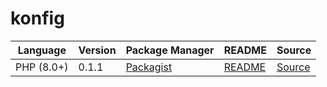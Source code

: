 # konfig

|Language|Version|Package Manager|README|Source|
|-|-|-|-|-|
|PHP (8.0+)|0.1.1|[Packagist](https://packagist.org/packages/konfig/carbon-php-sdk#0.1.1)|[README](https://github.com/Carbon-for-Developers/carbon-php-sdk/tree/HEAD/php#readme)|[Source](https://github.com/Carbon-for-Developers/carbon-php-sdk/tree/HEAD/php)|